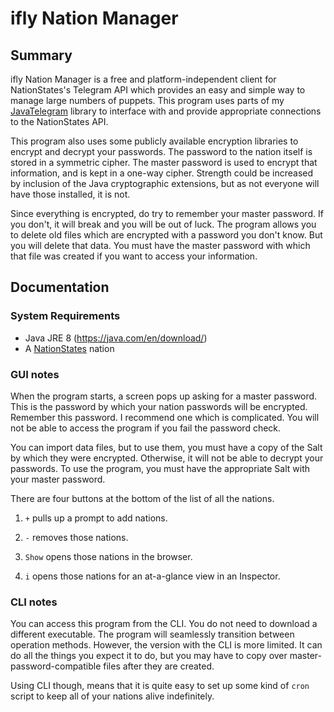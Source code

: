 # ifly Nation Manager #

## Summary ##
ifly Nation Manager is a free and platform-independent client for NationStates's Telegram API which provides an easy and simple way to manage large numbers of puppets. This program uses parts of my [JavaTelegram](https://github.com/iFlyCode/NationStates-JavaTelegram) library to interface with and provide appropriate connections to the NationStates API.

This program also uses some publicly available encryption libraries to encrypt and decrypt your passwords. The password to the nation itself is stored in a symmetric cipher. The master password is used to encrypt that information, and is kept in a one-way cipher. Strength could be increased by inclusion of the Java cryptographic extensions, but as not everyone will have those installed, it is not.

Since everything is encrypted, do try to remember your master password. If you don't, it will break and you will be out of luck. The program allows you to delete old files which are encrypted with a password you don't know. But you will delete that data. You must have the master password with which that file was created if you want to access your information.

## Documentation ##

### System Requirements ###
* Java JRE 8 (https://java.com/en/download/)
* A [NationStates](http://www.nationstates.net) nation

### GUI notes ###

When the program starts, a screen pops up asking for a master password. This is the password by which your nation passwords will be encrypted. Remember this password. I recommend one which is complicated. You will not be able to access the program if you fail the password check.

You can import data files, but to use them, you must have a copy of the Salt by which they were encrypted. Otherwise, it will not be able to decrypt your passwords. To use the program, you must have the appropriate Salt with your master password.

There are four buttons at the bottom of the list of all the nations. 

1. `+` pulls up a prompt to add nations. 

2. `-` removes those nations. 

3. `Show` opens those nations in the browser. 

4. `i` opens those nations for an at-a-glance view in an Inspector.

### CLI notes ###

You can access this program from the CLI. You do not need to download a different executable. The program will seamlessly transition between operation methods. However, the version with the CLI is more limited. It can do all the things you expect it to do, but you may have to copy over master-password-compatible files after they are created.

Using CLI though, means that it is quite easy to set up some kind of `cron` script to keep all of your nations alive indefinitely. 